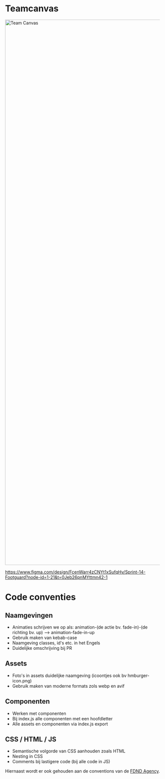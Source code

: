 # Teamcanvas 

<img width="2466" height="1770" alt="Team Canvas" src="https://github.com/user-attachments/assets/01159b9c-fb36-424b-8fce-1d462c16c8a5" />

https://www.figma.com/design/FcenWarr4zCNYt1xSufqHv/Sprint-14-Footguard?node-id=1-21&t=0Jeb26pnMYttmn42-1

# Code conventies


## Naamgevingen 
- Animaties schrijven we op als: animation-(de actie bv. fade-in)-(de richting bv. up) --> animation-fade-in-up
- Gebruik maken van kebab-case
- Naamgeving classes, id's etc. in het Engels
- Duidelijke omschrijving bij PR

## Assets
- Foto's in assets duidelijke naamgeving (icoontjes ook bv hmburger-icon.png)
- Gebruik maken van moderne formats zols webp en avif

## Componenten
- Werken met componenten
- Bij index.js alle componenten met een hoofdletter
- Alle assets en componenten via index.js export

## CSS / HTML / JS
- Semantische volgorde van CSS aanhouden zoals HTML
- Nesting in CSS
- Comments bij lastigere code (bij alle code in JS)

Hiernaast wordt er ook gehouden aan de conventions van de [FDND Agency](https://docs.fdnd.nl/conventies.html).